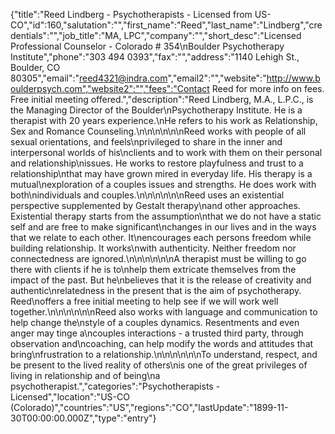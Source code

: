 {"title":"Reed Lindberg - Psychotherapists - Licensed from US-CO","id":160,"salutation":"","first_name":"Reed","last_name":"Lindberg","credentials":"","job_title":"MA, LPC","company":"","short_desc":"Licensed Professional Counselor - Colorado # 354\nBoulder Psychotherapy Institute","phone":"303 494 0393","fax":"","address":"1140 Lehigh St., Boulder, CO 80305","email":"reed4321@indra.com","email2":"","website":"http://www.boulderpsych.com","website2":"","fees":"Contact Reed for more info on fees. Free initial meeting offered.","description":"Reed Lindberg, M.A., L.P.C., is the Managing Director of the Boulder\nPsychotherapy Institute. He is a therapist with 20 years experience.\nHe refers to his work as Relationship, Sex and Romance Counseling.\n\n\n\n\n\nReed works with people of all sexual orientations, and feels\nprivileged to share in the inner and interpersonal worlds of his\nclients and to work with them on their personal and relationship\nissues. He works to restore playfulness and trust to a relationship\nthat may have grown mired in everyday life. His therapy is a mutual\nexploration of a couples issues and strengths. He does work with both\nindividuals and couples.\n\n\n\n\n\nReed uses an existential perspective supplemented by Gestalt therapy\nand other approaches. Existential therapy starts from the assumption\nthat we do not have a static self and are free to make significant\nchanges in our lives and in the ways that we relate to each other. It\nencourages each persons freedom while building relationship. It works\nwith authenticity. Neither freedom nor connectedness are ignored.\n\n\n\n\n\nA therapist must be willing to go there with clients if he is to\nhelp them extricate themselves from the impact of the past. But he\nbelieves that it is the release of creativity and authentic\nrelatedness in the present that is the aim of psychotherapy. Reed\noffers a free initial meeting to help see if we will work well together.\n\n\n\n\n\nReed also works with language and communication to help change the\nstyle of a couples dynamics. Resentments and even anger may tinge a\ncouples interactions - a trusted third party, through observation and\ncoaching, can help modify the words and attitudes that bring\nfrustration to a relationship.\n\n\n\n\n\nTo understand, respect, and be present to the lived reality of others\nis one of the great privileges of living in relationship and of being\na psychotherapist.","categories":"Psychotherapists - Licensed","location":"US-CO (Colorado)","countries":"US","regions":"CO","lastUpdate":"1899-11-30T00:00:00.000Z","type":"entry"}

